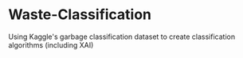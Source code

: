 # Waste-Classification
Using Kaggle's garbage classification dataset to create classification algorithms (including XAI)
